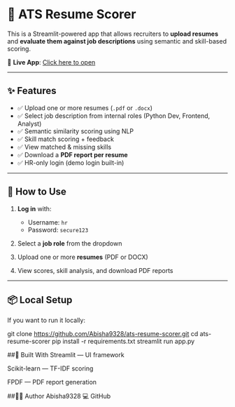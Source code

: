 # 🧠 ATS Resume Scorer

This is a Streamlit-powered app that allows recruiters to **upload resumes** and **evaluate them against job descriptions** using semantic and skill-based scoring.

📍 **Live App**: [Click here to open](https://ats-resume-scorer-ssqymkqq2eul4tutue5lzr.streamlit.app/)

---

## ✨ Features

- ✅ Upload one or more resumes (`.pdf` or `.docx`)
- ✅ Select job description from internal roles (Python Dev, Frontend, Analyst)
- ✅ Semantic similarity scoring using NLP
- ✅ Skill match scoring + feedback
- ✅ View matched & missing skills
- ✅ Download a **PDF report per resume**
- ✅ HR-only login (demo login built-in)

---

## 🚀 How to Use

1. **Log in** with:
   - Username: `hr`
   - Password: `secure123`

2. Select a **job role** from the dropdown  
3. Upload one or more **resumes** (PDF or DOCX)  
4. View scores, skill analysis, and download PDF reports  

---

## 📦 Local Setup

If you want to run it locally:


git clone https://github.com/Abisha9328/ats-resume-scorer.git
cd ats-resume-scorer
pip install -r requirements.txt
streamlit run app.py

##📌 Built With
Streamlit — UI framework

Scikit-learn — TF-IDF scoring

FPDF — PDF report generation

##🙋‍♀️ Author
Abisha9328
💻 GitHub



